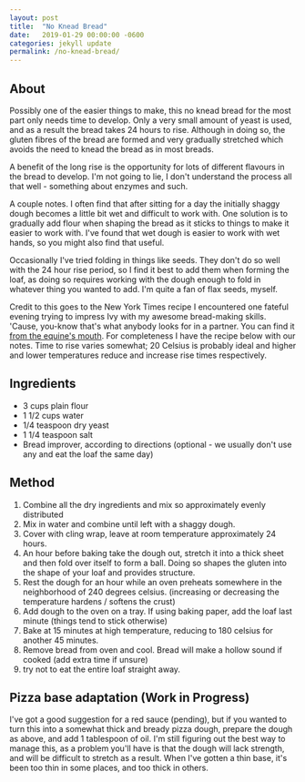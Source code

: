```yaml
---
layout: post
title:  "No Knead Bread"
date:   2019-01-29 00:00:00 -0600
categories: jekyll update
permalink: /no-knead-bread/
---
```


## About
Possibly one of the easier things to make, this no knead bread for the most part only needs time to develop.
Only a very small amount of yeast is used, and as a result the bread takes 24 hours to rise.  Although
in doing so, the gluten fibres of the bread are formed and very gradually stretched which avoids the need to
knead the bread as in most breads.

A benefit of the long rise is the opportunity for lots of different flavours in the bread to develop.  I'm not going
to lie, I don't understand the process all that well - something about enzymes and such.

A couple notes.  I often find that after sitting for a day the initially shaggy dough becomes a little bit wet and difficult
to work with.  One solution is to gradually add flour when shaping the bread as it sticks to things to make it easier to work with.  I've found that wet dough is easier to work with wet hands, so you might also find that useful.

Occasionally I've tried folding in things like seeds.  They don't do so well with the 24 hour rise period, so I find it best to
add them when forming the loaf, as doing so requires working with the dough enough to fold in whatever thing you wanted to add.
I'm quite a fan of flax seeds, myself.

Credit to this goes to the New York Times recipe I encountered one fateful evening trying to impress Ivy with my awesome
bread-making skills.  'Cause, you-know that's what anybody looks for in a partner.  You can find it [from the equine's mouth](https://cooking.nytimes.com/recipes/11376-no-knead-bread "No-Knead Bread, NY Times.").  For completeness I have the recipe
below with our notes.  Time to rise varies somewhat; 20 Celsius is probably ideal and higher and lower temperatures reduce and
increase rise times respectively.

## Ingredients
- 3 cups plain flour
- 1 1/2 cups water
- 1/4 teaspoon dry yeast
- 1 1/4 teaspoon salt
- Bread improver, according to directions (optional - we usually don't use any and eat the loaf the same day)

## Method
1. Combine all the dry ingredients and mix so approximately evenly distributed
2. Mix in water and combine until left with a shaggy dough.
3. Cover with cling wrap, leave at room temperature approximately 24 hours.
4. An hour before baking take the dough out, stretch it into a thick sheet and then fold over itself to form a ball.  Doing so shapes the gluten into the shape of your loaf and provides structure.
5. Rest the dough for an hour while an oven preheats somewhere in the neighborhood of 240 degrees celsius.  (increasing or decreasing the temperature hardens / softens the crust)
6. Add dough to the oven on a tray.  If using baking paper, add the loaf last minute (things tend to stick otherwise)
7. Bake at 15 minutes at high temperature, reducing to 180 celsius for another 45 minutes.
8. Remove bread from oven and cool.  Bread will make a hollow sound if cooked (add extra time if unsure)
9. try not to eat the entire loaf straight away.

## Pizza base adaptation (Work in Progress)
I've got a good suggestion for a red sauce (pending), but if you wanted to turn this into a somewhat thick and bready pizza dough, prepare the dough as above, and add 1 tablespoon of oil.  I'm still figuring out the best way to manage this, as a problem you'll have is that the dough will lack strength, and will be difficult to stretch as a result.  When I've gotten a thin base, it's been too thin in some places, and too thick in others.